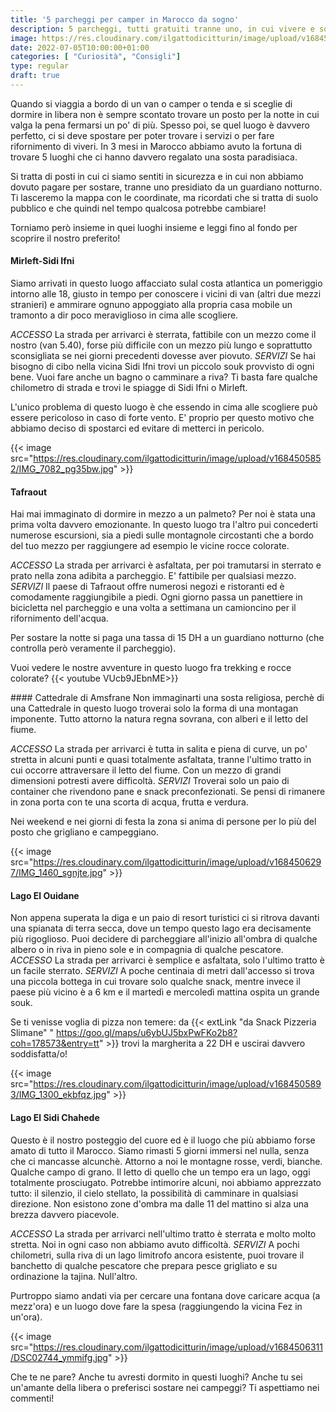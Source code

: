 ```yaml
---
title: '5 parcheggi per camper in Marocco da sogno'
description: 5 parcheggi, tutti gratuiti tranne uno, in cui vivere e sognare a bordo del tuo camper
image: https://res.cloudinary.com/ilgattodicitturin/image/upload/v1684506267/IMG_9525_umvoqs.jpg
date: 2022-07-05T10:00:00+01:00
categories: [ "Curiosità", "Consigli"]
type: regular
draft: true
---
```


Quando si viaggia a bordo di un van o camper o tenda e si sceglie di dormire in libera non è sempre scontato trovare un posto per la notte in cui valga la pena fermarsi un po' di più. 
Spesso poi, se quel luogo è davvero perfetto, ci si deve spostare per poter trovare i servizi o per fare rifornimento di viveri. 
In 3 mesi in Marocco abbiamo avuto la fortuna di trovare 5 luoghi che ci hanno davvero regalato una sosta paradisiaca. 

Si tratta di posti in cui ci siamo sentiti in sicurezza e in cui non abbiamo dovuto pagare per sostare, tranne uno presidiato da un guardiano notturno. 
Ti lasceremo la mappa con le coordinate, ma ricordati che si tratta di suolo pubblico e che quindi nel tempo qualcosa potrebbe cambiare!

Torniamo però insieme in quei luoghi insieme e leggi fino al fondo per scoprire il nostro preferito! 

#### Mirleft-Sidi Ifni
Siamo arrivati in questo luogo affacciato sulal costa atlantica un pomeriggio intorno alle 18, giusto in tempo per conoscere i vicini di van (altri due mezzi stranieri) e ammirare ognuno appoggiato alla propria casa mobile un tramonto a dir poco meraviglioso in cima alle scogliere.

_ACCESSO_ 
La strada per arrivarci è sterrata, fattibile con un mezzo come il nostro (van 5.40), forse più difficile con un mezzo più lungo e soprattutto sconsigliata se nei giorni precedenti dovesse aver piovuto.
_SERVIZI_
Se hai bisogno di cibo nella vicina Sidi Ifni trovi un piccolo souk provvisto di ogni bene.
Vuoi fare anche un bagno o camminare a riva? Ti basta fare qualche chilometro di strada e trovi le spiagge di Sidi Ifni o Mirleft. 

L'unico problema di questo luogo è che essendo in cima alle scogliere può essere pericoloso in caso di forte vento. E' proprio per questo motivo che abbiamo deciso di spostarci ed evitare di metterci in pericolo.

{{< image src="https://res.cloudinary.com/ilgattodicitturin/image/upload/v1684505852/IMG_7082_pg35bw.jpg" >}}

#### Tafraout
Hai mai immaginato di dormire in mezzo a un palmeto? Per noi è stata una prima volta davvero emozionante.
In questo luogo tra l'altro pui concederti numerose escursioni, sia a piedi sulle montagnole circostanti che a bordo del tuo mezzo per raggiungere ad esempio le vicine rocce colorate. 
<!-- link video  -->
_ACCESSO_ 
La strada per arrivarci è asfaltata, per poi tramutarsi in sterrato e prato nella zona adibita a parcheggio. E' fattibile per qualsiasi mezzo. 
_SERVIZI_
Il paese di Tafraout offre numerosi negozi e ristoranti ed è comodamente raggiungibile a piedi. Ogni giorno passa un panettiere in bicicletta nel parcheggio e una volta a settimana un camioncino per il rifornimento dell'acqua.

Per sostare la notte si paga una tassa di 15 DH a un guardiano notturno (che controlla però veramente il parcheggio).

Vuoi vedere le nostre avventure in questo luogo fra trekking e rocce colorate? 
{{< youtube VUcb9JEbnME>}}

#### Cattedrale di Amsfrane 
Non immaginarti una sosta religiosa, perchè di una Cattedrale in questo luogo troverai solo la forma di una montagan imponente. Tutto attorno la natura regna sovrana, con alberi e il letto del fiume. 

_ACCESSO_ 
La strada per arrivarci è tutta in salita e piena di curve, un po' stretta in alcuni punti e quasi totalmente asfaltata, tranne l'ultimo tratto in cui occorre attraversare il letto del fiume. 
Con un mezzo di grandi dimensioni potresti avere difficoltà.
_SERVIZI_
Troverai solo un paio di container che rivendono pane e snack preconfezionati. Se pensi di rimanere in zona porta con te una scorta di acqua, frutta e verdura. 

Nei weekend e nei giorni di festa la zona si anima di persone per lo più del posto che grigliano e campeggiano. 

{{< image src="https://res.cloudinary.com/ilgattodicitturin/image/upload/v1684506297/IMG_1460_sgnjte.jpg" >}}

#### Lago El Ouidane
Non appena superata la diga e un paio di resort turistici ci si ritrova davanti una spianata di terra secca, dove un tempo questo lago era decisamente più rigoglioso. Puoi decidere di parcheggiare all'inizio all'ombra di qualche albero o in riva in pieno sole e in compagnia di qualche pescatore.
_ACCESSO_ 
La strada per arrivarci è semplice e asfaltata, solo l'ultimo tratto è un facile sterrato. 
_SERVIZI_
A poche centinaia di metri dall'accesso si trova una piccola bottega in cui trovare solo qualche snack, mentre invece il paese più vicino è a 6 km e il martedì e mercoledì mattina ospita un grande souk.

Se ti venisse voglia di pizza non temere: da {{< extLink "da Snack Pizzeria Slimane" " https://goo.gl/maps/u6ybUJ5bxPwFKo2b8?coh=178573&entry=tt" >}} trovi la margherita a 22 DH e uscirai davvero soddisfatta/o!  

{{< image src="https://res.cloudinary.com/ilgattodicitturin/image/upload/v1684505893/IMG_1300_ekbfqz.jpg" >}}


#### Lago El Sidi Chahede
Questo è il nostro posteggio del cuore ed è il luogo che più abbiamo forse amato di tutto il Marocco. Siamo rimasti 5 giorni immersi nel nulla, senza che ci mancasse alcunchè. Attorno a noi le montagne rosse, verdi, bianche. Qualche campo di grano. Il letto di quello che un tempo era un lago, oggi totalmente prosciugato. 
Potrebbe intimorire alcuni, noi abbiamo apprezzato tutto: il silenzio, il cielo stellato, la possibilità di camminare in qualsiasi direzione.
Non esistono zone d'ombra ma dalle 11 del mattino si alza una brezza davvero piacevole. 

_ACCESSO_ 
La strada per arrivarci nell'ultimo tratto è sterrata e molto molto stretta. Noi in ogni caso non abbiamo avuto difficoltà.
_SERVIZI_
A pochi chilometri, sulla riva di un lago limitrofo ancora esistente, puoi trovare il banchetto di qualche pescatore che prepara pesce grigliato e su ordinazione la tajina. Null'altro. 

Purtroppo siamo andati via per cercare una fontana dove caricare acqua (a mezz'ora) e un luogo dove fare la spesa (raggiungendo la vicina Fez in un'ora).

{{< image src="https://res.cloudinary.com/ilgattodicitturin/image/upload/v1684506311/DSC02744_ymmifg.jpg" >}}



Che te ne pare? Anche tu avresti dormito in questi luoghi?
Anche tu sei un'amante della libera o preferisci sostare nei campeggi?
Ti aspettiamo nei commenti!








